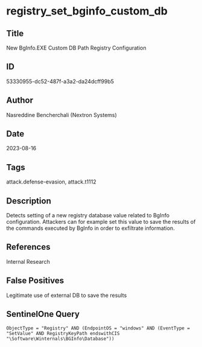 # registry_set_bginfo_custom_db

## Title
New BgInfo.EXE Custom DB Path Registry Configuration

## ID
53330955-dc52-487f-a3a2-da24dcff99b5

## Author
Nasreddine Bencherchali (Nextron Systems)

## Date
2023-08-16

## Tags
attack.defense-evasion, attack.t1112

## Description
Detects setting of a new registry database value related to BgInfo configuration. Attackers can for example set this value to save the results of the commands executed by BgInfo in order to exfiltrate information.

## References
Internal Research

## False Positives
Legitimate use of external DB to save the results

## SentinelOne Query
```
ObjectType = "Registry" AND (EndpointOS = "windows" AND (EventType = "SetValue" AND RegistryKeyPath endswithCIS "\Software\Winternals\BGInfo\Database"))

```